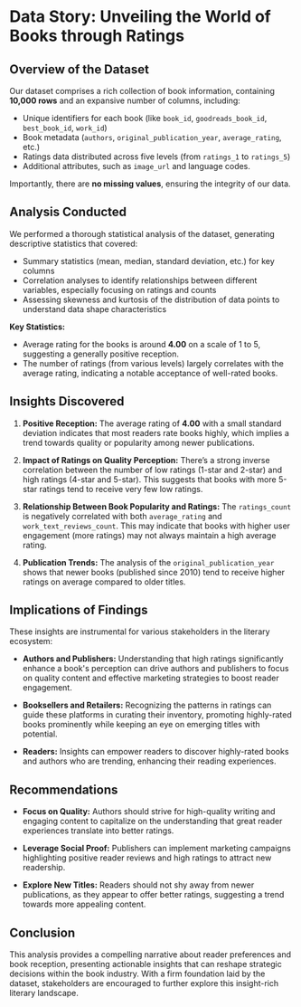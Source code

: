 # Data Story: Unveiling the World of Books through Ratings

## Overview of the Dataset
Our dataset comprises a rich collection of book information, containing **10,000 rows** and an expansive number of columns, including:
- Unique identifiers for each book (like `book_id`, `goodreads_book_id`, `best_book_id`, `work_id`)
- Book metadata (`authors`, `original_publication_year`, `average_rating`, etc.)
- Ratings data distributed across five levels (from `ratings_1` to `ratings_5`)
- Additional attributes, such as `image_url` and language codes.

Importantly, there are **no missing values**, ensuring the integrity of our data.

## Analysis Conducted
We performed a thorough statistical analysis of the dataset, generating descriptive statistics that covered:
- Summary statistics (mean, median, standard deviation, etc.) for key columns
- Correlation analyses to identify relationships between different variables, especially focusing on ratings and counts
- Assessing skewness and kurtosis of the distribution of data points to understand data shape characteristics

**Key Statistics:**
- Average rating for the books is around **4.00** on a scale of 1 to 5, suggesting a generally positive reception.
- The number of ratings (from various levels) largely correlates with the average rating, indicating a notable acceptance of well-rated books.

## Insights Discovered
1. **Positive Reception:** The average rating of **4.00** with a small standard deviation indicates that most readers rate books highly, which implies a trend towards quality or popularity among newer publications.
  
2. **Impact of Ratings on Quality Perception:** There’s a strong inverse correlation between the number of low ratings (1-star and 2-star) and high ratings (4-star and 5-star). This suggests that books with more 5-star ratings tend to receive very few low ratings.

3. **Relationship Between Book Popularity and Ratings:** The `ratings_count` is negatively correlated with both `average_rating` and `work_text_reviews_count`. This may indicate that books with higher user engagement (more ratings) may not always maintain a high average rating.

4. **Publication Trends:** The analysis of the `original_publication_year` shows that newer books (published since 2010) tend to receive higher ratings on average compared to older titles.

## Implications of Findings
These insights are instrumental for various stakeholders in the literary ecosystem:
- **Authors and Publishers:** Understanding that high ratings significantly enhance a book's perception can drive authors and publishers to focus on quality content and effective marketing strategies to boost reader engagement.
  
- **Booksellers and Retailers:** Recognizing the patterns in ratings can guide these platforms in curating their inventory, promoting highly-rated books prominently while keeping an eye on emerging titles with potential.
  
- **Readers:** Insights can empower readers to discover highly-rated books and authors who are trending, enhancing their reading experiences.

## Recommendations
- **Focus on Quality:** Authors should strive for high-quality writing and engaging content to capitalize on the understanding that great reader experiences translate into better ratings.
  
- **Leverage Social Proof:** Publishers can implement marketing campaigns highlighting positive reader reviews and high ratings to attract new readership.

- **Explore New Titles:** Readers should not shy away from newer publications, as they appear to offer better ratings, suggesting a trend towards more appealing content.

## Conclusion
This analysis provides a compelling narrative about reader preferences and book reception, presenting actionable insights that can reshape strategic decisions within the book industry. With a firm foundation laid by the dataset, stakeholders are encouraged to further explore this insight-rich literary landscape.